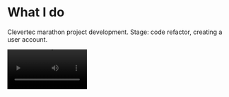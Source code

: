 # What I do

Clevertec marathon project development. Stage: code refactor, creating a user account.

<video src="videos/main.mp4" width=180>
